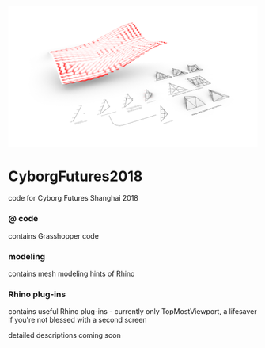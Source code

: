 ![process](https://raw.githubusercontent.com/Co-de-iT/CyborgFutures2018/master/media/process_00.png)
# CyborgFutures2018
code for Cyborg Futures Shanghai 2018

### @ code
contains Grasshopper code


### modeling
contains mesh modeling hints of Rhino


### Rhino plug-ins
contains useful Rhino plug-ins - currently only TopMostViewport, a lifesaver if you're not blessed with a second screen



detailed descriptions coming soon